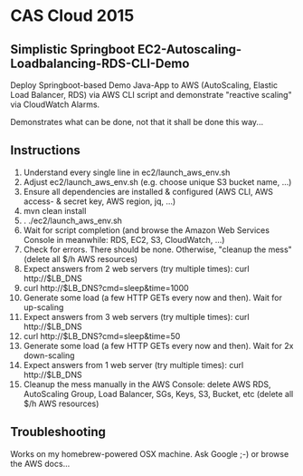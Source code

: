 # CAS Cloud 2015

## Simplistic Springboot EC2-Autoscaling-Loadbalancing-RDS-CLI-Demo

Deploy Springboot-based Demo Java-App to AWS (AutoScaling, Elastic Load Balancer, RDS) via AWS CLI script and demonstrate "reactive scaling" via CloudWatch Alarms. 

Demonstrates what can be done, not that it shall be done this way...

## Instructions

1.   Understand every single line in ec2/launch_aws_env.sh
2.   Adjust ec2/launch_aws_env.sh (e.g. choose unique S3 bucket name, ...)
3.   Ensure all dependencies are installed & configured (AWS CLI, AWS access- & secret key, AWS region, jq, ...)
4.   mvn clean install
5.   . ./ec2/launch_aws_env.sh
6.   Wait for script completion (and browse the Amazon Web Services Console in meanwhile: RDS, EC2, S3, CloudWatch, ...)
7.   Check for errors. There should be none. Otherwise, "cleanup the mess" (delete all $/h AWS resources)
8.   Expect answers from 2 web servers (try multiple times): curl http://$LB_DNS
9.   curl http://$LB_DNS?cmd=sleep&time=1000
10.  Generate some load (a few HTTP GETs every now and then). Wait for up-scaling
11.  Expect answers from 3 web servers (try multiple times): curl http://$LB_DNS
12.  curl http://$LB_DNS?cmd=sleep&time=50
13.  Generate some load (a few HTTP GETs every now and then). Wait for 2x down-scaling
14.  Expect answers from 1 web server (try multiple times): curl http://$LB_DNS
15.	 Cleanup the mess manually in the AWS Console: delete AWS RDS, AutoScaling Group, Load Balancer, SGs, Keys, S3,  Bucket, etc 
     (delete all $/h AWS resources)

## Troubleshooting

Works on my homebrew-powered OSX machine. Ask Google ;-) or browse the AWS docs...

